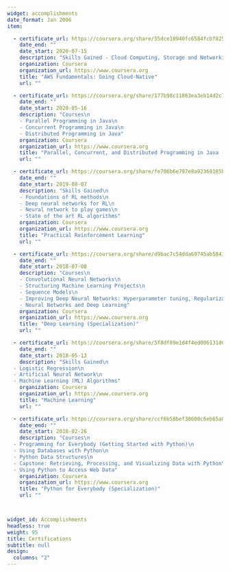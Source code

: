 ```yaml
---
widget: accomplishments
date_format: Jan 2006
item:

  - certificate_url: https://coursera.org/share/55dce18940fc6584fcbf825819830d81
    date_end: ""
    date_start: 2020-07-15
    description: "Skills Gained - Cloud Computing, Storage and Networking"
    organization: Coursera
    organization_url: https://www.coursera.org
    title: "AWS Fundamentals: Going Cloud-Native"
    url: ""

  - certificate_url: https://coursera.org/share/177b98c11863ea3eb14d2c7002cffae0
    date_end: ""
    date_start: 2020-05-16
    description: "Courses\n
    - Parallel Programming in Java\n
    - Concurrent Programming in Java\n
    - Distributed Programming in Java"
    organization: Coursera
    organization_url: https://www.coursera.org
    title: "Parallel, Concurrent, and Distributed Programming in Java (Specialization)"
    url: ""

  - certificate_url: https://coursera.org/share/fe706b6e797e8a92368185bf9df73e00
    date_end: ""
    date_start: 2019-08-07
    description: "Skills Gained\n
    - Foundations of RL methods\n
    - Deep neural networks for RL\n
    - Neural network to play games\n
    - State of the art RL algorithms"
    organization: Coursera
    organization_url: https://www.coursera.org
    title: "Practical Reinforcement Learning"
    url: ""

  - certificate_url: https://coursera.org/share/d9bac7c54dda69745ab58439602de2ae
    date_end: ""
    date_start: 2018-07-08
    description: "Courses\n
    - Convolutional Neural Networks\n
    - Structuring Machine Learning Projects\n
    - Sequence Models\n
    - Improving Deep Neural Networks: Hyperparameter tuning, Regularization and Optimization\n
    - Neural Networks and Deep Learning"
    organization: Coursera
    organization_url: https://www.coursera.org
    title: "Deep Learning (Specialization)"
    url: ""

  - certificate_url: https://coursera.org/share/5f8df89e1d4f4ed006131d0d7f31fdcf
    date_end: ""
    date_start: 2018-05-13
    description: "Skills Gained\n
  - Logistic Regression\n
  - Artificial Neural Network\n
  - Machine Learning (ML) Algorithms"
    organization: Coursera
    organization_url: https://www.coursera.org
    title: "Machine Learning"
    url: ""

  - certificate_url: https://coursera.org/share/ccf6b58bef38600c6eb65a873d4c0a24
    date_end: ""
    date_start: 2018-02-26
    description: "Courses\n
  - Programming for Everybody (Getting Started with Python)\n
  - Using Databases with Python\n
  - Python Data Structures\n
  - Capstone: Retrieving, Processing, and Visualizing Data with Python\n
  - Using Python to Access Web Data"
    organization: Coursera
    organization_url: https://www.coursera.org
    title: "Python for Everybody (Specialization)"
    url: ""



widget_id: Accomplishments
headless: true
weight: 95
title: Certifications
subtitle: null
design:
  columns: "2"
---
```


<!-- Organization could be either of : Coursera, edX, DataCamp, etc. -->